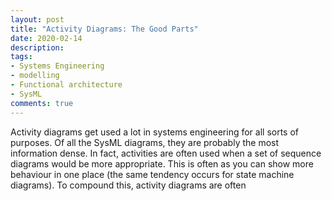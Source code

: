 ```yaml
---
layout: post
title: "Activity Diagrams: The Good Parts"
date: 2020-02-14
description:
tags:
- Systems Engineering
- modelling
- Functional architecture
- SysML
comments: true
---
```


Activity diagrams get used a lot in systems engineering for all sorts of purposes. Of all the SysML diagrams, they are probably the most information dense. In fact, activities are often used when a set of sequence diagrams would be more appropriate. This is often as you can show more behaviour in one place (the same tendency occurs for state machine diagrams). To compound this, activity diagrams are often 
